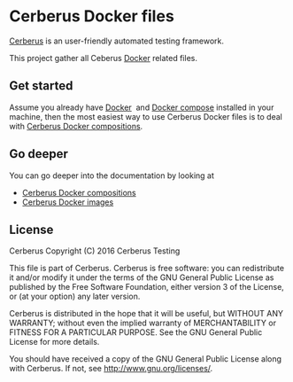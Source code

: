 # Cerberus Docker files

[Cerberus](http://www.cerberus-testing.org/) is an user-friendly automated testing framework.

This project gather all Ceberus [Docker](https://www.docker.com/) related files.

## Get started

Assume you already have [Docker](https://docs.docker.com)  and [Docker compose](https://docs.docker.com/compose) installed in your machine, then the most easiest way to use Cerberus Docker files is to deal with [Cerberus Docker compositions](./compositions).

## Go deeper

You can go deeper into the documentation by looking at
 - [Cerberus Docker compositions](https://github.com/cerberustesting/cerberus-docker/tree/master/compositions)
 - [Cerberus Docker images](https://github.com/cerberustesting/cerberus-docker/tree/master/images)


## License

Cerberus Copyright (C) 2016 Cerberus Testing

This file is part of Cerberus.
Cerberus is free software: you can redistribute it and/or modify
it under the terms of the GNU General Public License as published by
the Free Software Foundation, either version 3 of the License, or
(at your option) any later version.

Cerberus is distributed in the hope that it will be useful,
but WITHOUT ANY WARRANTY; without even the implied warranty of
MERCHANTABILITY or FITNESS FOR A PARTICULAR PURPOSE.  See the
GNU General Public License for more details.

You should have received a copy of the GNU General Public License
along with Cerberus.  If not, see <http://www.gnu.org/licenses/>.
